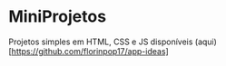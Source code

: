 # MiniProjetos
Projetos simples em HTML, CSS e JS disponíveis (aqui)[https://github.com/florinpop17/app-ideas]
